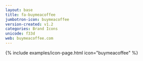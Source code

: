 ```yaml
---
layout: base
title: fa-buymeacoffee
jumbotron-icon: buymeacoffee
version-created: v1.2
categories: Brand Icons
unicode: f33d
web: buymeacoffee.com
---
```


{% include examples/icon-page.html icon="buymeacoffee" %}

